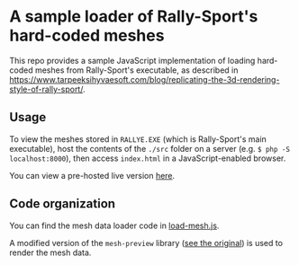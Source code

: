 # A sample loader of Rally-Sport's hard-coded meshes

This repo provides a sample JavaScript implementation of loading hard-coded meshes from Rally-Sport's executable, as described in https://www.tarpeeksihyvaesoft.com/blog/replicating-the-3d-rendering-style-of-rally-sport/.

## Usage

To view the meshes stored in `RALLYE.EXE` (which is Rally-Sport's main executable), host the contents of the `./src` folder on a server (e.g. `$ php -S localhost:8000`), then access `index.html` in a JavaScript-enabled browser.

You can view a pre-hosted live version [here](https://www.tarpeeksihyvaesoft.com/blog/replicating-the-3d-rendering-style-of-rally-sport//widgets/rallye-exe-mesh-view/).

## Code organization

You can find the mesh data loader code in [load-mesh.js](./src/load-mesh.js).

A modified version of the `mesh-preview` library ([see the original](https://github.com/leikareipa/mesh-preview/)) is used to render the mesh data.
